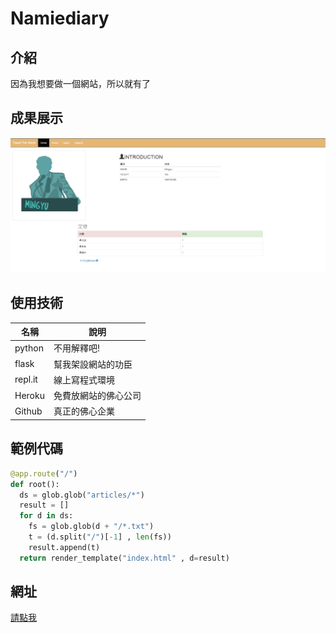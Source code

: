 # Namiediary

## 介紹

因為我想要做一個網站，所以就有了
  
## 成果展示

![](https://github.com/Namie367/Namiediary/raw/master/demo.PNG)

## 使用技術
名稱    |     說明
--------|---------
python  | 不用解釋吧!
flask   | 幫我架設網站的功臣
repl.it | 線上寫程式環境
Heroku  | 免費放網站的佛心公司
Github  | 真正的佛心企業

## 範例代碼
```python
@app.route("/")
def root():
  ds = glob.glob("articles/*")
  result = []
  for d in ds:
    fs = glob.glob(d + "/*.txt")
    t = (d.split("/")[-1] , len(fs))
    result.append(t)
  return render_template("index.html" , d=result)
```

## 網址
[請點我](https://namiediary.herokuapp.com/)
